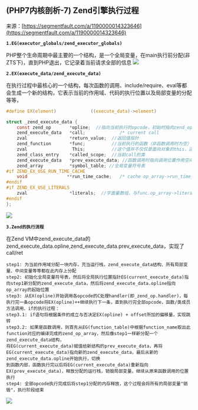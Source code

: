 ## (PHP7内核剖析-7) Zend引擎执行过程

来源：[https://segmentfault.com/a/1190000014323646](https://segmentfault.com/a/1190000014323646)

 **`1.EG(executor_globals/zend_executor_globals)`** 

PHP整个生命周期中最主要的一个结构，是一个全局变量，在main执行前分配(非ZTS下)，直到PHP退出，它记录着当前请求全部的信息
![][0]


 **`2.EX(execute_data/zend_execute_data)`** 

在执行过程中最核心的一个结构，每次函数的调用、include/require、eval等都会生成一个新的结构，它表示当前的作用域、代码的执行位置以及局部变量的分配等等，
```c
#define EX(element)             ((execute_data)->element)

struct _zend_execute_data {
    const zend_op       *opline;  //指向当前执行的opcode，初始时指向zend_op_array起始位置
    zend_execute_data   *call;             /* current call                   */
    zval                *return_value;  //返回值指针
    zend_function       *func;          //当前执行的函数（非函数调用时为空）
    zval                 This;          //这个值并不仅仅是面向对象的this，还有另外两个值也通过这个记录：call_info + num_args，分别存在zval.u1.reserved、zval.u2.num_args
    zend_class_entry    *called_scope;  //当前call的类
    zend_execute_data   *prev_execute_data; //函数调用时指向调用位置作用空间
    zend_array          *symbol_table; //全局变量符号表
#if ZEND_EX_USE_RUN_TIME_CACHE
    void               **run_time_cache;   /* cache op_array->run_time_cache */
#endif
#if ZEND_EX_USE_LITERALS
    zval                *literals;  //字面量数组，与func.op_array->literals相同
#endif
};
```

![][1]


 **`3.Zend的执行流程`** 

在Zend VM中zend_execute_data的zend_execute_data.opline,zend_execute_data.prev_execute_data，实现了call/ret
```
step1: 为当前作用域分配一块内存，充当运行栈，zend_execute_data结构、所有局部变量、中间变量等等都在此内存上分配
step2: 初始化全局变量符号表，然后将全局执行位置指针EG(current_execute_data)指向step1新分配的zend_execute_data，然后将zend_execute_data.opline指向op_array的起始位置
step3: 从EX(opline)开始调用各opcode的C处理handler(即_zend_op.handler)，每执行完一条opcode将EX(opline)++继续执行下一条，直到执行完全部opcode，函数/类成员方法调用、if的执行过程：
step3.1: if语句将根据条件的成立与否决定EX(opline) + offset所加的偏移量，实现跳转
step3.2: 如果是函数调用，则首先从EG(function_table)中根据function_name取出此function对应的编译完成的zend_op_array，然后像step1一样新分配一个zend_execute_data结构，
将EG(current_execute_data)赋值给新结构的prev_execute_data，再将EG(current_execute_data)指向新的zend_execute_data，最后从新的zend_execute_data.opline开始执行，切换
到函数内部，函数执行完以后将EG(current_execute_data)重新指向EX(prev_execute_data)，释放分配的运行栈，销毁局部变量，继续从原来函数调用的位置执行
step4: 全部opcode执行完成后将step1分配的内存释放，这个过程会将所有的局部变量"销毁"，执行阶段结束
```

![][2]

[0]:./img/bV8fW0.png
[1]:./img/bV8gjK.png
[2]:./img/bV8glQ.png


